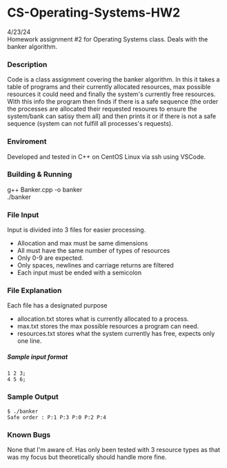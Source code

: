 # CS-Operating-Systems-HW2
4/23/24  
Homework assignment #2 for Operating Systems class. Deals with the banker algorithm.  

### Description
Code is a class assignment covering the banker algorithm. In this it takes a table of programs and their currently allocated resources, max possible resources it could need and finally the system's currently free resources. With this info the program then finds if there is a safe sequence (the order the processes are allocated their requested resoures to ensure the system/bank can satisy them all) and then prints it or if there is not a safe sequence (system can not fulfill all processes's requests).
### Enviroment
Developed and tested in C++ on CentOS Linux via ssh using VSCode.

### Building & Running
g++ Banker.cpp -o banker  
./banker

### File Input
Input is divided into 3 files for easier processing.
  - Allocation and max must be same dimensions
  - All must have the same number of types of resources
  - Only 0-9 are expected.
  - Only spaces, newlines and carriage returns are filtered
  - Each input must be ended with a semicolon

### File Explanation
Each file has a designated purpose
 - allocation.txt stores what is currently allocated to a process.
 - max.txt stores the max possible resources a program can need.
 - resources.txt stores what the system currently has free, expects only one line.
##### Sample input format
```
1 2 3;
4 5 6;
```

### Sample Output
```
$ ./banker
Safe order : P:1 P:3 P:0 P:2 P:4 
```

### Known Bugs
None that I'm aware of. Has only been tested with 3 resource types as that was my focus but theoretically should handle more fine.

